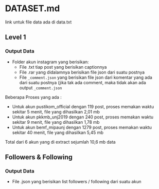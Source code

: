 # DATASET.md
link untuk file data ada di data.txt
## Level 1
### Output Data
- Folder akun instagram yang berisikan:
  -  File .txt tiap post yang berisikan captionnya
  -  File .rar yang didalamnya berisikan file json dari suatu postnya
  -  File ```_comment.json``` yang berisikan file json dari komentar yang ada dari suatu postnya (jika tak ada comment, maka tidak akan ada output ```_comment.json``` 

Beberapa Proses yang ada :
- Untuk akun pustikom_official dengan 119 post, proses memakan waktu sekitar 5 menit, file yang dihasilkan 2,01 mb
- Untuk akun pkkmb_unj2019 dengan 240 post, proses memakan waktu sekitar 9 menit, file yang dihasilkan 1,78 mb
- Untuk akun bemf_mipaunj dengan 1279 post, proses memakan waktu sekitar 40 menit, file yang dihasilkan  5,45 mb

Total dari 6 akun yang di extract sejumlah 10,6 mb data
## Followers & Following
### Output Data
- File .json yang berisikan list followers / following dari suatu akun
